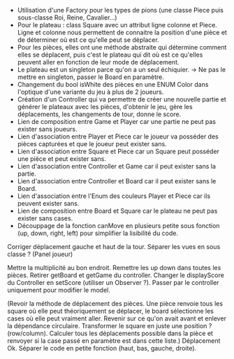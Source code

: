 - Utilisation d'une Factory pour les types de pions (une classe Piece puis sous-classe Roi, Reine, Cavalier...)
- Pour le plateau : class Square avec un attribut ligne colonne et Piece. Ligne et colonne nous permettent de connaitre la position d'une pièce et de déterminer où est ce qu'elle peut se déplacer.
- Pour les pièces, elles ont une méthode abstraite qui détermine comment elles se déplacent, puis c'est le plateau qui dit où est ce qu'elles peuvent aller en fonction de leur mode de déplacement.
- Le plateau est un singleton parce qu'on a un seul échiquier. -> Ne pas le mettre en singleton, passer le Board en paramètre.
- Changement du bool isWhite des pièces en une ENUM Color dans l'optique d'une variante du jeu à plus de 2 joueurs.
- Création d'un Controller qui va permettre de créer une nouvelle partie et générer le plateaux avec les pièces, d'obtenir le jeu, gère les déplacements, les changements de tour, donne le score.
- Lien de composition entre Game et Player car une partie ne peut pas exister sans joueurs.
- Lien d'association entre Player et Piece car le joueur va posséder des pièces capturées et que le joueur peut exister sans.
- Lien d'association entre Square et Piece car un Square peut posséder une pièce et peut exister sans.
- Lien d'association entre Controller et Game car il peut exister sans la partie.
- Lien d'association entre Controller et Board car il peut exister sans le Board.
- Lien d'association entre l'Enum des couleurs Player et Piece car ils peuvent exister sans.
- Lien de composition entre Board et Square car le plateau ne peut pas exister sans cases.
- Découppage de la fonction canMove en plusieurs petite sous fonction (up, down, right, left) pour simplifier la lisibilité du code.

Corriger déplacement gauche et haut de la tour.
Séparer les vues en sous classe ? (Panel joueur)

Mettre la multiplicité au bon endroit.
Remettre les up down dans toutes les pièces.
Retirer getBoard et getGame du controller.
Changer le displayScore du Controller en setScore (utiliser un Observer ?).
Passer par le controller uniquement pour modifier le model.

(Revoir la méthode de déplacement des pièces. Une pièce renvoie tous les square où elle peut théoriquement se déplacer, le board sélectionne les cases où elle peut vraiment aller. Revenir sur ce qu'on avait avant et enlever la dépendance circulaire. Transformer le square en juste une position ? (row/column). Calculer tous les déplacements possible dans la pièce et renvoyer si la case passé en paramètre est dans cette liste.) Déplacement Ok.
Séparer le code en petite fonction (haut, bas, gauche, droite).